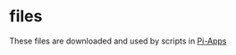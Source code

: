 # files

These files are downloaded and used by scripts in [Pi-Apps](https://github.com/Botspot/pi-apps)
